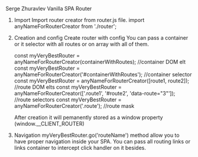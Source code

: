 Serge Zhuravlev Vanilla SPA Router

1. Import 
    Import router creator from router.js file.
    import anyNameForRouterCreator from './router';

2. Creation and config
    Create router with config
    You can pass a container or it selector with all routes or on array with all of them.

    const myVeryBestRouter = anyNameForRouterCreator(containerWithRoutes); //container DOM elt
    const myVeryBestRouter = anyNameForRouterCreator('#containerWithRoutes'); //container selector
    const myVeryBestRouter = anyNameForRouterCreator([route1, route2]); //route DOM elts
    const myVeryBestRouter = anyNameForRouterCreator(['.route1', '#route2', 'data-route="3"']); //route selectors
    const myVeryBestRouter = anyNameForRouterCreator('.route'); //route mask

    After creation it will pemanently stored as a window property (window.__CLIENT_ROUTER)

3. Navigation
    myVeryBestRouter.go('routeName') method allow you to have
    proper navigation inside your SPA.
    You can pass all routing links or links container to intercept click handler on it besides.